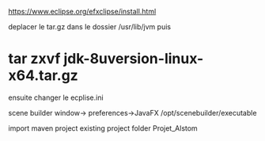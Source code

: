 https://www.eclipse.org/efxclipse/install.html

deplacer le tar.gz dans le dossier
/usr/lib/jvm
puis 
# tar zxvf jdk-8uversion-linux-x64.tar.gz
ensuite changer le ecplise.ini

scene builder
window-> preferences->JavaFX
/opt/scenebuilder/executable

import maven project
existing project
folder Projet_Alstom

